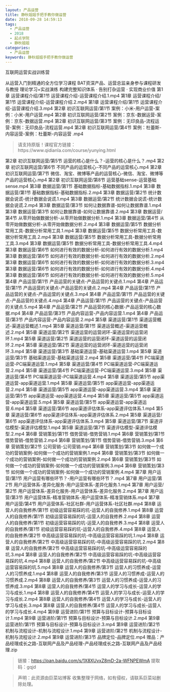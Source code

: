 ```yaml
---
layout: 产品运营
title: 静秋姐姐手把手教你做运营
date: 2018-09-28 14:59:13
tags:
  - 产品运营
  - 2018
  - 起点学院
  - 静秋姐姐
categories:
  - 产品运营
keywords: 静秋姐姐手把手教你做运营
---
```

互联网运营实战训练营

从运营入门到精通的全方位学习课程
BAT资深产品、运营总监亲身参与课程研发与教授
理论学习+实战演练
构建完整知识体系 · 告别打杂运营 · 实现商业价值
第1章 运营课程介绍/第1节 运营课程介绍-运营课程介绍.1.mp4
第1章 运营课程介绍/第1节 运营课程介绍-运营课程介绍.2.mp4
第1章 运营课程介绍/第1节 运营课程介绍-运营课程介绍.3.mp4
第2章 初识互联网运营/第1节 案例：小米-用户运营-案例：小米-用户运营.mp4
第2章 初识互联网运营/第2节 案例：京东-数据运营-案例：京东-数据运营.mp4
第2章 初识互联网运营/第3节 案例：无印良品-流程运营-案例：无印良品-流程运营.mp4
第2章 初识互联网运营/第4节 案例：杜蕾斯-内容运营-案例：杜蕾斯-内容运营 .mp4

<!-- more -->
<blockquote class="blockquote-center">请支持原版！课程官方链接：https://www.qidianla.com/course/yunying.html</blockquote>


第2章 初识互联网运营/第5节 运营的核心是什么？-运营的核心是什么？.mp4
第2章 初识互联网运营/第6节 不同产品的运营核心-不同产品的运营核心.mp4
第2章 初识互联网运营/第7节 微信、淘宝、微博等产品的运营核心-微信、淘宝、微博等产品的运营核心.mp4
第2章 初识互联网运营/第8节 运营基础sense-运营基础sense.mp4
第3章 数据运营/第1节 基础数据指标-基础数据指标.1.mp4
第3章 数据运营/第1节 基础数据指标-基础数据指标.2.mp4
第3章 数据运营/第2节 统计数据会说谎-统计数据会说谎.1.mp4
第3章 数据运营/第2节 统计数据会说谎-统计数据会说谎.2.mp4
第3章 数据运营/第3节 如何让数据靠谱-如何让数据靠谱.1.mp4
第3章 数据运营/第3节 如何让数据靠谱-如何让数据靠谱.2.mp4
第3章 数据运营/第4节 从零开始做数据分析-从零开始做数据分析.1.mp4
第3章 数据运营/第4节 从零开始做数据分析-从零开始做数据分析.2.mp4
第3章 数据运营/第5节 数据分析常用工具-数据分析常用工具.1.mp4
第3章 数据运营/第5节 数据分析常用工具-数据分析常用工具.2.mp4
第3章 数据运营/第5节 数据分析常用工具-数据分析常用工具.3.mp4
第3章 数据运营/第5节 数据分析常用工具-数据分析常用工具.4.mp4
第3章 数据运营/第6节 如何进行有效的数据分析-如何进行有效的数据分析.1.mp4
第3章 数据运营/第6节 如何进行有效的数据分析-如何进行有效的数据分析.2.mp4
第3章 数据运营/第6节 如何进行有效的数据分析-如何进行有效的数据分析.3.mp4
第3章 数据运营/第6节 如何进行有效的数据分析-如何进行有效的数据分析.4.mp4
第3章 数据运营/第6节 如何进行有效的数据分析-如何进行有效的数据分析.5.mp4
第4章 产品运营/第1节 产品运营的关键点-产品运营的关键点.1.mp4
第4章 产品运营/第1节 产品运营的关键点-产品运营的关键点.2.mp4
第4章 产品运营/第1节 产品运营的关键点-产品运营的关键点.3.mp4
第4章 产品运营/第1节 产品运营的关键点-产品运营的关键点.4.mp4
第4章 产品运营/第1节 产品运营的关键点-产品运营的关键点.5.mp4
第4章 产品运营/第2节 产品运营的核心数据-产品运营的核心数据.mp4
第4章 产品运营/第3节 产品内容运营-产品内容运营.1.mp4
第4章 产品运营/第3节 产品内容运营-产品内容运营.2.mp4
第5章 渠道运营/第1节 渠道运营概述-渠道运营概述.1.mp4
第5章 渠道运营/第1节 渠道运营概述-渠道运营概述.2.mp4
第5章 渠道运营/第2节 渠道运营的运营闭环-渠道运营的运营闭环.1.mp4
第5章 渠道运营/第2节 渠道运营的运营闭环-渠道运营的运营闭环.2.mp4
第5章 渠道运营/第2节 渠道运营的运营闭环-渠道运营的运营闭环.3.mp4
第5章 渠道运营/第3节 基础渠道运营-基础渠道运营.1.mp4
第5章 渠道运营/第3节 基础渠道运营-基础渠道运营.2.mp4
第5章 渠道运营/第4节 PC端渠道运营-PC端渠道运营.1.mp4
第5章 渠道运营/第4节 PC端渠道运营-PC端渠道运营.2.mp4
第5章 渠道运营/第4节 PC端渠道运营-PC端渠道运营.3.mp4
第5章 渠道运营/第4节 PC端渠道运营-PC端渠道运营.4.mp4
第5章 渠道运营/第5节 app渠道运营-app渠道运营.1.mp4
第5章 渠道运营/第5节 app渠道运营-app渠道运营.2.mp4
第5章 渠道运营/第5节 app渠道运营-app渠道运营.3.mp4
第5章 渠道运营/第5节 app渠道运营-app渠道运营.4.mp4
第5章 渠道运营/第5节 app渠道运营-app渠道运营.5.mp4
第5章 渠道运营/第5节 app渠道运营-app渠道运营.6.mp4
第5章 渠道运营/第6节 app渠道评估体系-app渠道评估体系.1.mp4
第5章 渠道运营/第6节 app渠道评估体系-app渠道评估体系.2.mp4
第5章 渠道运营/第6节 app渠道评估体系-app渠道评估体系.3.mp4
第5章 渠道运营/第7节 渠道评估模型-渠道评估模型.1.mp4
第5章 渠道运营/第7节 渠道评估模型-渠道评估模型.2.mp4
第6章 营销策划/第1节 借势营销-借势营销.1.mp4
第6章 营销策划/第1节 借势营销-借势营销.2.mp4
第6章 营销策划/第1节 借势营销-借势营销.3.mp4
第6章 营销策划/第2节 公司营销-公司营销.mp4
第6章 营销策划/第3节 如何做一个成功的营销案例-如何做一个成功的营销案例.1.mp4
第6章 营销策划/第3节 如何做一个成功的营销案例-如何做一个成功的营销案例.2.mp4
第6章 营销策划/第3节 如何做一个成功的营销案例-如何做一个成功的营销案例.3.mp4
第6章 营销策划/第3节 如何做一个成功的营销案例-如何做一个成功的营销案例.4.mp4
第7章 用户运营/第1节 用户运营有哪些环节？-用户运营有哪些环节？.mp4
第7章 用户运营/第2节 用户运营体系-差异化服务-用户运营体系-差异化服务.1.mp4
第7章 用户运营/第2节 用户运营体系-差异化服务-用户运营体系-差异化服务.2.mp4
第7章 用户运营/第3节 用户运营体系-精准营销体系-用户运营体系-精准营销体系.mp4
第7章 用户运营/第4节 用户运营体系-社区社群-用户运营体系-社区社群.mp4
第8章 运营人的自我修养/第1节 初级运营容易踩的坑-运营人的自我修养.1.mp4
第8章 运营人的自我修养/第1节 初级运营容易踩的坑-运营人的自我修养.2.mp4
第8章 运营人的自我修养/第1节 初级运营容易踩的坑-运营人的自我修养.3.mp4
第8章 运营人的自我修养/第1节 初级运营容易踩的坑-运营人的自我修养.4.mp4
第8章 运营人的自我修养/第2节 中高级运营容易踩的坑-中高级运营容易踩的坑.1.mp4
第8章 运营人的自我修养/第2节 中高级运营容易踩的坑-中高级运营容易踩的坑.2.mp4
第8章 运营人的自我修养/第2节 中高级运营容易踩的坑-中高级运营容易踩的坑.3.mp4
第8章 运营人的自我修养/第2节 中高级运营容易踩的坑-中高级运营容易踩的坑.4.mp4
第8章 运营人的自我修养/第2节 中高级运营容易踩的坑-中高级运营容易踩的坑.5.mp4
第8章 运营人的自我修养/第3节 运营人的习惯养成-运营人的习惯养成.1.mp4
第8章 运营人的自我修养/第3节 运营人的习惯养成-运营人的习惯养成.2.mp4
第8章 运营人的自我修养/第3节 运营人的习惯养成-运营人的习惯养成.3.mp4
第8章 运营人的自我修养/第4节 运营人的学习与成长-运营人的学习与成长.1.mp4
第8章 运营人的自我修养/第4节 运营人的学习与成长-运营人的学习与成长.2.mp4
第8章 运营人的自我修养/第4节 运营人的学习与成长-运营人的学习与成长.3.mp4
第8章 运营人的自我修养/第4节 运营人的学习与成长-运营人的学习与成长.4.mp4
第9章 运营进阶/第1节 预算与目标设计-预算与目标设计.1.mp4
第9章 运营进阶/第1节 预算与目标设计-预算与目标设计.2.mp4
第9章 运营进阶/第1节 预算与目标设计-预算与目标设计.3.mp4
第9章 运营进阶/第2节 机制与流程设计-机制与流程设计.1.mp4
第9章 运营进阶/第2节 机制与流程设计-机制与流程设计.2.mp4
第9章 运营进阶/第3节 品牌定位-品牌定位.mp4
赠品：产品经理成长之路-互联网产品及产品经理-产品经理成长之路-互联网产品及产品经理.zip

> 链接：https://pan.baidu.com/s/1X8XUvxZ8mD-2a-WFNPEWmA 提取码：gqjd

<blockquote class="blockquote-center">声明：此资源由巨菜站博客 收集整理于网络，如有侵权，请联系巨菜站删除处理。</blockquote>
